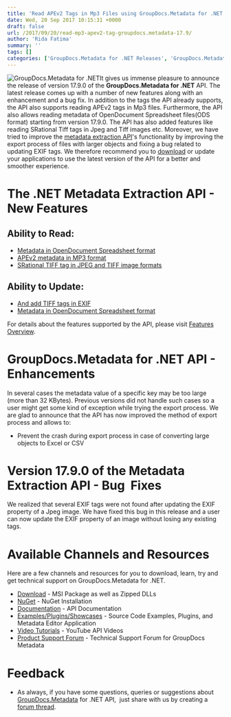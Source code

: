 ```yaml
---
title: 'Read APEv2 Tags in Mp3 Files using GroupDocs.Metadata for .NET 17.9.0'
date: Wed, 20 Sep 2017 10:15:31 +0000
draft: false
url: /2017/09/20/read-mp3-apev2-tag-groupdocs.metadata-17.9/
author: 'Rida Fatima'
summary: ''
tags: []
categories: ['GroupDocs.Metadata for .NET Releases', 'GroupDocs.Metadata Product Family']
---
```


![GroupDocs.Metadata for .NET](http://blog.groupdocs.com/wp-content/uploads/sites/4/2017/06/groupdocs-metadata-net.png "GroupDocs-Metadata-theme-100x100")It gives us immense pleasure to announce the release of version 17.9.0 of the **GroupDocs.Metadata for .NET** API. The latest release comes up with a number of new features along with an enhancement and a bug fix. In addition to the tags the API already supports, the API also supports reading APEv2 tags in Mp3 files. Furthermore, the API also allows reading metadata of OpenDocument Spreadsheet files(ODS format) starting from version 17.9.0. The API has also added features like reading SRational Tiff tags in Jpeg and Tiff images etc. Moreover, we have tried to improve the [metadata extraction API](https://www.groupdocs.com/products/metadata/net)'s functionality by improving the export process of files with larger objects and fixing a bug related to updating EXIF tags. We therefore recommend you to [download](https://downloads.groupdocs.com/metadata/net/new-releases/groupdocs.metadata-for-.net-17.9.0/) or update your applications to use the latest version of the API for a better and smoother experience.

# The .NET Metadata Extraction API - New Features

## Ability to Read:

*   [Metadata in OpenDocument Spreadsheet format](https://docs.groupdocs.com/metadata/net)
*   [APEv2 metadata in MP3 format](https://docs.groupdocs.com/metadata/net)
*   [SRational TIFF tag in JPEG and TIFF image formats](https://docs.groupdocs.com/metadata/net)

## Ability to Update:

*   [And add TIFF tags in EXIF](https://docs.groupdocs.com/metadata/net)
*   [Metadata in OpenDocument Spreadsheet format](https://docs.groupdocs.com/metadata/net)

For details about the features supported by the API, please visit [Features Overview](https://docs.groupdocs.com/display/metadatanet/Features+Overview).

# GroupDocs.Metadata for .NET API - Enhancements

In several cases the metadata value of a specific key may be too large (more than 32 KBytes). Previous versions did not handle such cases so a user might get some kind of exception while trying the export process. We are glad to announce that the API has now improved the method of export process and allows to:

*   Prevent the crash during export process in case of converting large objects to Excel or CSV

# Version 17.9.0 of the Metadata Extraction API - Bug  Fixes

We realized that several EXIF tags were not found after updating the EXIF property of a Jpeg image. We have fixed this bug in this release and a user can now update the EXIF property of an image without losing any existing tags.

# Available Channels and Resources

Here are a few channels and resources for you to download, learn, try and get technical support on GroupDocs.Metadata for .NET.

*   [Download](https://downloads.groupdocs.com/metadata/net/new-releases/groupdocs.metadata-for-.net-17.9.0/ "GroupDocs.Metadata MSI") - MSI Package as well as Zipped DLLs
*   [NuGet](https://www.nuget.org/packages/groupdocs-metadata-dotnet/17.9.0 "GroupDocs.Metadata Nuget Package") - NuGet Installation
*   [Documentation](https://docs.groupdocs.com/display/metadatanet/Getting+Started "Metadata API documentation") - API Documentation
*   [Examples/Plugins/Showcases](https://github.com/groupdocs-metadata/GroupDocs.Metadata-for-.NET/tree/master/Examples "How to use Metadata API") - Source Code Examples, Plugins, and Metadata Editor Application
*   [Video Tutorials](https://www.youtube.com/channel/UCkOlPEPh0oljoESrmKP6l4g "Metadata API YouTube Tutorials") - YouTube API Videos
*   [Product Support Forum](http://www.groupdocs.com/Community/forums/groupdocs.metadata-product-family/48/showforum.aspx) - Technical Support Forum for GroupDocs Metadata

# Feedback

*   As always, if you have some questions, queries or suggestions about [GroupDocs.Metadata](http://www.groupdocs.com/products/metadata/net ".NET Metadata API") for .NET API,  just share with us by creating a [forum thread](http://www.groupdocs.com/Community/forums/groupdocs.metadata-product-family/48/showforum.aspx).




